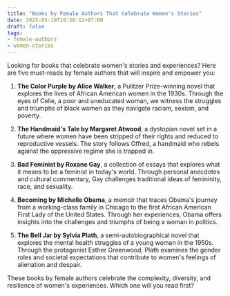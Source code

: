 ```yaml
---
title: "Books by Female Authors That Celebrate Women's Stories"
date: 2023-05-19T19:38:12+07:00
draft: false
tags: 
- female-authors
- women-stories
---
```


Looking for books that celebrate women's stories and experiences? Here are five must-reads by female authors that will inspire and empower you:

1. **The Color Purple by Alice Walker**, a Pulitzer Prize-winning novel that explores the lives of African American women in the 1930s. Through the eyes of Celie, a poor and uneducated woman, we witness the struggles and triumphs of black women as they navigate racism, sexism, and poverty.

2. **The Handmaid's Tale by Margaret Atwood**, a dystopian novel set in a future where women have been stripped of their rights and reduced to reproductive vessels. The story follows Offred, a handmaid who rebels against the oppressive regime she is trapped in.

3. **Bad Feminist by Roxane Gay**, a collection of essays that explores what it means to be a feminist in today's world. Through personal anecdotes and cultural commentary, Gay challenges traditional ideas of femininity, race, and sexuality.

4. **Becoming by Michelle Obama**, a memoir that traces Obama's journey from a working-class family in Chicago to the first African American First Lady of the United States. Through her experiences, Obama offers insights into the challenges and triumphs of being a woman in politics.

5. **The Bell Jar by Sylvia Plath**, a semi-autobiographical novel that explores the mental health struggles of a young woman in the 1950s. Through the protagonist Esther Greenwood, Plath examines the gender roles and societal expectations that contribute to women's feelings of alienation and despair.

These books by female authors celebrate the complexity, diversity, and resilience of women's experiences. Which one will you read first?